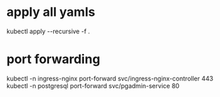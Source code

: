 # apply all yamls
kubectl apply --recursive -f .

# port forwarding
kubectl -n ingress-nginx port-forward svc/ingress-nginx-controller 443
kubectl -n postgresql port-forward svc/pgadmin-service 80